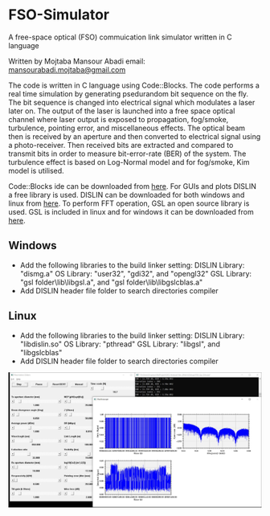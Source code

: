 # FSO-Simulator
A free-space optical (FSO) commuication link simulator written in C language

Written by Mojtaba Mansour Abadi
email: mansourabadi.mojtaba@gmail.com

The code is written in C language using Code::Blocks. The code performs a real time simulation by generating psedurandom bit sequence on the fly. The bit sequence is changed into electrical signal which modulates a laser later on. The output of the laser is launched into a free space optical channel where laser output is exposed to propagation, fog/smoke, turbulence, pointing error, and miscellaneous effects. The optical beam then is received by an aperture and then converted to electrical signal using a photo-receiver. Then received bits are extracted and compared to transmit bits in order to measure bit-error-rate (BER) of the system. The turbulence effect is based on Log-Normal model and for fog/smoke, Kim model is utilised.

Code::Blocks ide can be downloaded from [here](http://www.codeblocks.org/).
For GUIs and plots DISLIN a free library is used. DISLIN can be downloaded for both windows and linux from [here](https://www.mps.mpg.de/dislin).
To perform FFT operation, GSL an open source library is used. GSL is included in linux and for windows it can be downloaded from [here](https://www.gnu.org/software/gsl/).

## Windows
- Add the following libraries to the build linker setting:
DISLIN Library: "dismg.a"
OS Library: "user32", "gdi32", and "opengl32"
GSL Library: "gsl folder\lib\libgsl.a", and "gsl folder\lib\libgslcblas.a"
- Add DISLIN header file folder to search directories compiler

## Linux
- Add the following libraries to the build linker setting:
DISLIN Library: "libdislin.so"
OS Library: "pthread"
GSL Library: "libgsl", and "libgslcblas"
- Add DISLIN header file folder to search directories compiler

![Screenshot](Screenshot.jpg)
